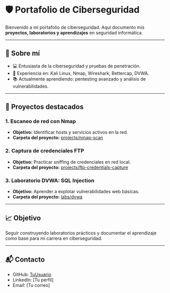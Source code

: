 # 🛡️ Portafolio de Ciberseguridad

Bienvenido a mi portafolio de ciberseguridad. Aquí documento mis **proyectos, laboratorios y aprendizajes** en seguridad informática.

---

## 👤 Sobre mí
- 💻 Entusiasta de la ciberseguridad y pruebas de penetración.  
- 🔐 Experiencia en: Kali Linux, Nmap, Wireshark, Bettercap, DVWA.  
- 📚 Actualmente aprendiendo: pentesting avanzado y análisis de vulnerabilidades.  

---

## 📂 Proyectos destacados

### 1. Escaneo de red con Nmap
- **Objetivo:** Identificar hosts y servicios activos en la red.  
- **Carpeta del proyecto:** [projects/nmap-scan](projects/nmap-scan/README.md)  

### 2. Captura de credenciales FTP
- **Objetivo:** Practicar sniffing de credenciales en red local.  
- **Carpeta del proyecto:** [projects/ftp-credentials-capture](projects/ftp-credentials-capture/README.md)  

### 3. Laboratorio DVWA: SQL Injection
- **Objetivo:** Aprender a explotar vulnerabilidades web básicas.  
- **Carpeta del proyecto:** [labs/dvwa](labs/dvwa/README.md)  

---

## 📈 Objetivo
Seguir construyendo laboratorios prácticos y documentar el aprendizaje como base para mi carrera en ciberseguridad.

---

## 📬 Contacto
- GitHub: [TuUsuario](https://github.com/TuUsuario)  
- LinkedIn: [Tu perfil]  
- Email: [Tu correo]
